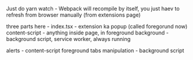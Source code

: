Just do yarn watch - Webpack will recompile by itself, you just haev to refresh from browser manually (from extensions page)

three parts here -
index.tsx - extension ka popup
(called foregorund now) content-script - anything inside page, in foreground
background - background script, service worker, always running

alerts - content-script foreground
tabs manipulation - background script
